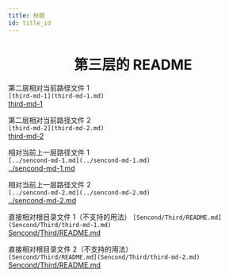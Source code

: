 ```yaml
---
title: 标题
id: title_id
---
```


<h1 align="center">第三层的 README</h1>



第二层相对当前路径文件 1  
`[third-md-1](third-md-1.md)`  
[third-md-1](third-md-1.md)

第二层相对当前路径文件 2  
`[third-md-2](third-md-2.md)`  
[third-md-2](third-md-2.md)  

相对当前上一层路径文件 1  
`[../sencond-md-1.md](../sencond-md-1.md)`  
[../sencond-md-1.md](../sencond-md-1.md)

相对当前上一层路径文件 2  
`[../sencond-md-2.md](../sencond-md-2.md)`  
[../sencond-md-2.md](../sencond-md-2.md)

直接相对根目录文件 1（不支持的用法） 
`[Sencond/Third/README.md](Sencond/Third/third-md-1.md)`  
[Sencond/Third/README.md](Sencond/Third/third-md-1.md)

直接相对根目录文件 2（不支持的用法）  
`[Sencond/Third/README.md](Sencond/Third/third-md-2.md)`  
[Sencond/Third/README.md](Sencond/Third/third-md-2.md)